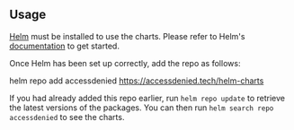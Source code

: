 ## Usage

[Helm](https://helm.sh) must be installed to use the charts.  Please refer to
Helm's [documentation](https://helm.sh/docs) to get started.

Once Helm has been set up correctly, add the repo as follows:

  helm repo add accessdenied https://accessdenied.tech/helm-charts

If you had already added this repo earlier, run `helm repo update` to retrieve
the latest versions of the packages.  You can then run `helm search repo
accessdenied` to see the charts.
